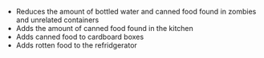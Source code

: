 - Reduces the amount of bottled water and canned food found in zombies and unrelated containers
- Adds the amount of canned food found in the kitchen
- Adds canned food to cardboard boxes
- Adds rotten food to the refridgerator
